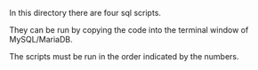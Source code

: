 In this directory there are four sql scripts.

They can be run by copying the code into the terminal window of MySQL/MariaDB.

The scripts must be run in the order indicated by the numbers.